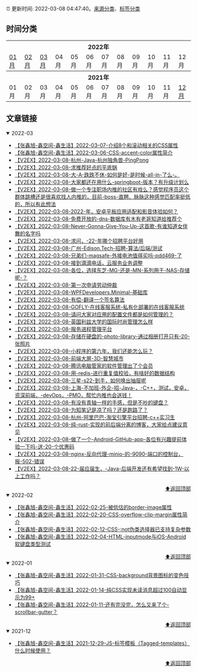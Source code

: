 :alarm_clock: 更新时间: 2022-03-08 04:47:40。[来源分类](./README.md)、[标签分类](./TAGS.md)

## 时间分类

<table>

<tr>
<th colspan="12">2022年</th>
</tr>
<tr>
<td><a href="#2022-01">01月</a></td>
<td><a href="#2022-02">02月</a></td>
<td><a href="#2022-03">03月</a></td>
<td>04月</td>
<td>05月</td>
<td>06月</td>
<td>07月</td>
<td>08月</td>
<td>09月</td>
<td>10月</td>
<td>11月</td>
<td>12月</td>
</tr>

<tr>
<th colspan="12">2021年</th>
</tr>
<tr>
<td>01月</td>
<td>02月</td>
<td>03月</td>
<td>04月</td>
<td>05月</td>
<td>06月</td>
<td>07月</td>
<td>08月</td>
<td>09月</td>
<td>10月</td>
<td>11月</td>
<td><a href="#2021-12">12月</a></td>
</tr>

</table>

## 文章链接

<details open>
<summary id="2022-03">
 2022-03
</summary>


- [【张鑫旭-鑫空间-鑫生活】2022-03-07-介绍8个和滚动相关的CSS属性](https://www.zhangxinxu.com/wordpress/2022/03/10-css-scroll-scrollbar/) 
- [【张鑫旭-鑫空间-鑫生活】2022-03-06-CSS-accent-color属性简介](https://www.zhangxinxu.com/wordpress/2022/03/css-accent-color/) 
- [【V2EX】2022-03-08-杭州-Java-杭州独角兽-PingPong](https://www.v2ex.com/t/838831) 
- [【V2EX】2022-03-08-求推荐好点的平底锅](https://www.v2ex.com/t/838830) 
- [【V2EX】2022-03-08-大-A-跌跌不休-如何是好-是时候-all-in-了么-。](https://www.v2ex.com/t/838828) 
- [【V2EX】2022-03-08-大家都还在用什么-springboot-版本？有升级计划么](https://www.v2ex.com/t/838827) 
- [【V2EX】2022-03-08-做一个专注职场内推的社区有戏么？感觉程序员这个群体跳槽还是很喜欢找人内推的，目前-boss-直聘、脉脉这种感觉匹配率挺低的，所以有此想法](https://www.v2ex.com/t/838826) 
- [【V2EX】2022-03-08-2022-年，安卓平板应用适配和影音体验如何？](https://www.v2ex.com/t/838825) 
- [【V2EX】2022-03-08-免费开放的-dns-数据库有木有老哥知道给推荐个](https://www.v2ex.com/t/838824) 
- [【V2EX】2022-03-08-Never-Gonna-Give-You-Up-这首歌-有谁知道女伴舞的名字吗](https://www.v2ex.com/t/838823) 
- [【V2EX】2022-03-08-求问，-22-年哪个招聘平台好用](https://www.v2ex.com/t/838821) 
- [【V2EX】2022-03-08-广州-Edison.Tech-招聘-算法/后端/测试](https://www.v2ex.com/t/838820) 
- [【V2EX】2022-03-08-兄弟们-magsafe-外接电池值得买吗-pdd469-了](https://www.v2ex.com/t/838819) 
- [【V2EX】2022-03-08-接到滴滴电话，云服务业务调整](https://www.v2ex.com/t/838817) 
- [【V2EX】2022-03-08-各位，选择东芝-MG-还是-MN-系列用于-NAS-存储呢-？](https://www.v2ex.com/t/838816) 
- [【V2EX】2022-03-08-第一次申请劳动仲裁](https://www.v2ex.com/t/838815) 
- [【V2EX】2022-03-08-WPFDevelopers.Minimal-基础库](https://www.v2ex.com/t/838814) 
- [【V2EX】2022-03-08-有偿-翻译一个签名算法](https://www.v2ex.com/t/838813) 
- [【V2EX】2022-03-08-GOFLY-在线客服系统-私有化部署的在线客服系统](https://www.v2ex.com/t/838812) 
- [【V2EX】2022-03-08-请问大家对应用的配置文件都是如何管理的？](https://www.v2ex.com/t/838811) 
- [【V2EX】2022-03-08-英国利兹大学的国际时尚管理怎么样](https://www.v2ex.com/t/838810) 
- [【V2EX】2022-03-08-服务进程管理平台](https://www.v2ex.com/t/838809) 
- [【V2EX】2022-03-08-存储在硬盘的-photo-library-通过相册打开只有-20-张照片](https://www.v2ex.com/t/838808) 
- [【V2EX】2022-03-08-小程序的第六年，我们还能怎么玩？](https://www.v2ex.com/t/838807) 
- [【V2EX】2022-03-08-前端大屏-3D-智慧城市](https://www.v2ex.com/t/838803) 
- [【V2EX】2022-03-08-腾讯电脑管家的软件管理出了个会员](https://www.v2ex.com/t/838800) 
- [【V2EX】2022-03-08-用-redis-进行重复值校验，有啥好的数据结构](https://www.v2ex.com/t/838798) 
- [【V2EX】2022-03-08-三星-s22-到手，如何唤出抽屉呢](https://www.v2ex.com/t/838796) 
- [【V2EX】2022-03-08-上海-不加班-外企-招-Java-，-C++，测试，安卓，资深前端，-devOps，-PMO，帮忙内推也会送钱！](https://www.v2ex.com/t/838795) 
- [【V2EX】2022-03-08-有没有青轴一样的手感，但是不吵的键盘？](https://www.v2ex.com/t/838794) 
- [【V2EX】2022-03-08-为知笔记是凉了吗？还是跑路了？](https://www.v2ex.com/t/838793) 
- [【V2EX】2022-03-08-杭州-阿里巴巴-淘宝引擎平台招聘-c++实习生](https://www.v2ex.com/t/838791) 
- [【V2EX】2022-03-08-纯-rust-实现的前后端分离的博客，大家给点建议意见](https://www.v2ex.com/t/838789) 
- [【V2EX】2022-03-08-做了一个-Android-GitHub-app-各位有兴趣提前体验一下吗-送-20-个优惠码](https://www.v2ex.com/t/838786) 
- [【V2EX】2022-03-08-nginx-反向代理-minio-的-9090-端口的控制台，报-502-错误](https://www.v2ex.com/t/838785) 
- [【V2EX】2022-03-08-22-届应届生，-Java-后端开发还有希望找到-1W-以上工作吗？](https://www.v2ex.com/t/838783) 

<div align="right"><a href="#时间分类">⬆返回顶部</a></div>
</details>

<details open>
<summary id="2022-02">
 2022-02
</summary>


- [【张鑫旭-鑫空间-鑫生活】2022-02-25-被低估的border-image属性](https://www.zhangxinxu.com/wordpress/2022/02/css-border-image-tap-highlight/) 
- [【张鑫旭-鑫空间-鑫生活】2022-02-20-CSS-overflow-clip-margin属性简介](https://www.zhangxinxu.com/wordpress/2022/02/css-overflow-clip-margin/) 
- [【张鑫旭-鑫空间-鑫生活】2022-02-12-CSS-:not伪类选择器已支持复杂参数](https://www.zhangxinxu.com/wordpress/2022/02/css-not-pseudo-class-list-argument/) 
- [【张鑫旭-鑫空间-鑫生活】2022-02-04-HTML-inputmode与iOS-Android软键盘类型测试](https://www.zhangxinxu.com/wordpress/2022/02/html-inputmode-keyboard/) 

<div align="right"><a href="#时间分类">⬆返回顶部</a></div>
</details>

<details open>
<summary id="2022-01">
 2022-01
</summary>


- [【张鑫旭-鑫空间-鑫生活】2022-01-31-CSS-background背景图标的变色技巧](https://www.zhangxinxu.com/wordpress/2022/01/css-background-image-color/) 
- [【张鑫旭-鑫空间-鑫生活】2022-01-14-纯CSS实现未读消息超过100自动显示为99+](https://www.zhangxinxu.com/wordpress/2022/01/css-show-diff-content-according-var/) 
- [【张鑫旭-鑫空间-鑫生活】2022-01-11-还有完没完，怎么又来了个-scrollbar-gutter？](https://www.zhangxinxu.com/wordpress/2022/01/css-scrollbar-gutter/) 

<div align="right"><a href="#时间分类">⬆返回顶部</a></div>
</details>

<details open>
<summary id="2021-12">
 2021-12
</summary>


- [【张鑫旭-鑫空间-鑫生活】2021-12-29-JS-标签模板（Tagged-templates）什么时候使用？](https://www.zhangxinxu.com/wordpress/2021/12/js-tagged-templates/) 

<div align="right"><a href="#时间分类">⬆返回顶部</a></div>
</details>

